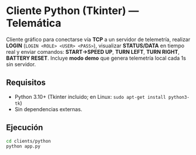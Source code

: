 # Cliente Python (Tkinter) — Telemática

Cliente gráfico para conectarse vía **TCP** a un servidor de telemetría, realizar **LOGIN** (`LOGIN <ROLE> <USER> <PASS>`),
visualizar **STATUS/DATA** en tiempo real y enviar comandos: **START→SPEED UP**, **TURN LEFT**, **TURN RIGHT**, **BATTERY RESET**.
Incluye **modo demo** que genera telemetría local cada 1s sin servidor.

## Requisitos
- Python 3.10+ (Tkinter incluido; en Linux: `sudo apt-get install python3-tk`)
- Sin dependencias externas.

## Ejecución
```bash
cd clients/python
python app.py
